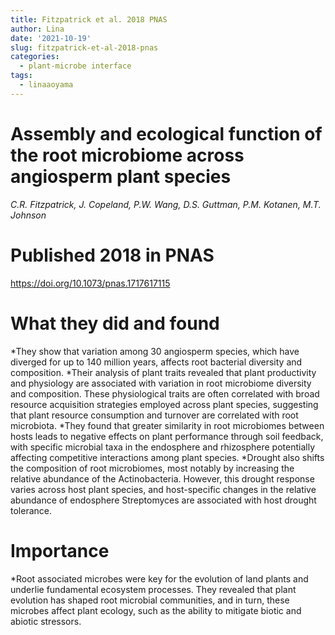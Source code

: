 ```yaml
---
title: Fitzpatrick et al. 2018 PNAS
author: Lina
date: '2021-10-19'
slug: fitzpatrick-et-al-2018-pnas
categories:
  - plant-microbe interface
tags:
  - linaaoyama
---
```


# Assembly and ecological function of the root microbiome across angiosperm plant species
*C.R. Fitzpatrick, J. Copeland, P.W. Wang, D.S. Guttman, P.M. Kotanen, M.T. Johnson*  

# Published 2018 in PNAS
https://doi.org/10.1073/pnas.1717617115

# What they did and found
*They show that variation among 30 angiosperm species, which have diverged for up to 140 million years, affects root bacterial diversity and composition. 
*Their analysis of plant traits revealed that plant productivity and physiology are associated with variation in root microbiome diversity and composition. These physiological traits are often correlated with broad resource acquisition strategies employed across plant species, suggesting that plant resource consumption and turnover are correlated with root microbiota.
*They found that greater similarity in root microbiomes between hosts leads to negative effects on plant performance through soil feedback, with specific microbial taxa in the endosphere and rhizosphere potentially affecting competitive interactions among plant species.
*Drought also shifts the composition of root microbiomes, most notably by increasing the relative abundance of the Actinobacteria. However, this drought response varies across host plant species, and host-specific changes in the relative abundance of endosphere Streptomyces are associated with host drought tolerance.

# Importance
*Root associated microbes were key for the evolution of land plants and underlie fundamental ecosystem processes. They revealed that plant evolution has shaped root microbial communities, and in turn, these microbes affect plant ecology, such as the ability to mitigate biotic and abiotic stressors.
